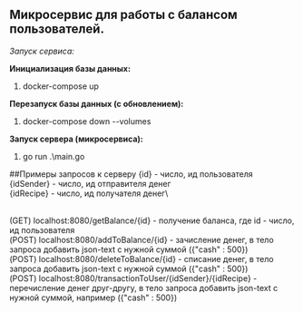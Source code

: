 ## Микросервис для работы с балансом пользователей.


*Запуск сервиса:*

**Инициализация базы данных:**

1. docker-compose up

**Перезапуск базы данных (с обновлением):**

1. docker-compose down --volumes

**Запуск сервера (микросервиса):**

1. go run .\main.go

##Примеры запросов к серверу
{id} - число, ид пользователя\
{idSender} - число, ид отправителя денег\
{idRecipe} - число, ид получателя денег\

\
(GET) localhost:8080/getBalance/{id} - получение баланса, где id - число, ид пользователя\
(POST) localhost:8080/addToBalance/{id} - зачисление денег, в тело запроса добавить json-text с нужной суммой ({"cash" : 500})\
(POST) localhost:8080/deleteToBalance/{id} - списание денег, в тело запроса добавить json-text с нужной суммой ({"cash" : 500})\
(POST) localhost:8080/transactionToUser/{idSender}/{idRecipe} - перечисление денег друг-другу, в тело запроса добавить json-text с нужной суммой, например ({"cash" : 500})



